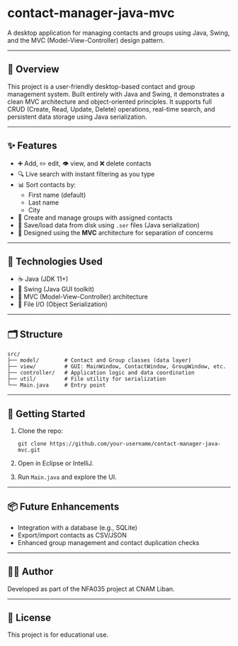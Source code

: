# contact-manager-java-mvc

A desktop application for managing contacts and groups using Java, Swing, and the MVC (Model-View-Controller) design pattern.

---

## 📝 Overview

This project is a user-friendly desktop-based contact and group management system. Built entirely with Java and Swing, it demonstrates a clean MVC architecture and object-oriented principles. It supports full CRUD (Create, Read, Update, Delete) operations, real-time search, and persistent data storage using Java serialization.

---

## ✨ Features

- ➕ Add, ✏️ edit, 👁️ view, and ❌ delete contacts
- 🔍 Live search with instant filtering as you type
- 📊 Sort contacts by:
  - First name (default)
  - Last name
  - City
- 👥 Create and manage groups with assigned contacts
- 💾 Save/load data from disk using `.ser` files (Java serialization)
- 🧠 Designed using the **MVC** architecture for separation of concerns

---

## 🔧 Technologies Used

- ☕ Java (JDK 11+)
- 🎨 Swing (Java GUI toolkit)
- 🧱 MVC (Model-View-Controller) architecture
- 💽 File I/O (Object Serialization)

---

## 🗂 Structure

```
src/
├── model/        # Contact and Group classes (data layer)
├── view/         # GUI: MainWindow, ContactWindow, GroupWindow, etc.
├── controller/   # Application logic and data coordination
├── util/         # File utility for serialization
└── Main.java     # Entry point
```

---

## 🚀 Getting Started

1. Clone the repo:
   ```
   git clone https://github.com/your-username/contact-manager-java-mvc.git
   ```

2. Open in Eclipse or IntelliJ.

3. Run `Main.java` and explore the UI.

---

## 📦 Future Enhancements

- Integration with a database (e.g., SQLite)
- Export/import contacts as CSV/JSON
- Enhanced group management and contact duplication checks

---

## 🧑‍💻 Author

Developed as part of the NFA035 project at CNAM Liban.

---

## 📄 License

This project is for educational use.
